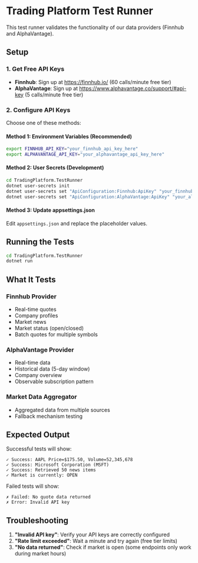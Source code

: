 # Trading Platform Test Runner

This test runner validates the functionality of our data providers (Finnhub and AlphaVantage).

## Setup

### 1. Get Free API Keys

- **Finnhub**: Sign up at https://finnhub.io/ (60 calls/minute free tier)
- **AlphaVantage**: Sign up at https://www.alphavantage.co/support/#api-key (5 calls/minute free tier)

### 2. Configure API Keys

Choose one of these methods:

#### Method 1: Environment Variables (Recommended)
```bash
export FINNHUB_API_KEY="your_finnhub_api_key_here"
export ALPHAVANTAGE_API_KEY="your_alphavantage_api_key_here"
```

#### Method 2: User Secrets (Development)
```bash
cd TradingPlatform.TestRunner
dotnet user-secrets init
dotnet user-secrets set "ApiConfiguration:Finnhub:ApiKey" "your_finnhub_api_key_here"
dotnet user-secrets set "ApiConfiguration:AlphaVantage:ApiKey" "your_alphavantage_api_key_here"
```

#### Method 3: Update appsettings.json
Edit `appsettings.json` and replace the placeholder values.

## Running the Tests

```bash
cd TradingPlatform.TestRunner
dotnet run
```

## What It Tests

### Finnhub Provider
- Real-time quotes
- Company profiles
- Market news
- Market status (open/closed)
- Batch quotes for multiple symbols

### AlphaVantage Provider
- Real-time data
- Historical data (5-day window)
- Company overview
- Observable subscription pattern

### Market Data Aggregator
- Aggregated data from multiple sources
- Fallback mechanism testing

## Expected Output

Successful tests will show:
```
✓ Success: AAPL Price=$175.50, Volume=52,345,678
✓ Success: Microsoft Corporation (MSFT)
✓ Success: Retrieved 50 news items
✓ Market is currently: OPEN
```

Failed tests will show:
```
✗ Failed: No quote data returned
✗ Error: Invalid API key
```

## Troubleshooting

1. **"Invalid API key"**: Verify your API keys are correctly configured
2. **"Rate limit exceeded"**: Wait a minute and try again (free tier limits)
3. **"No data returned"**: Check if market is open (some endpoints only work during market hours)